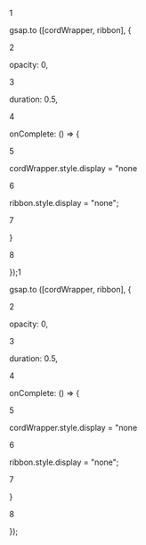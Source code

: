 1

gsap.to ([cordWrapper, ribbon], {

2

opacity: 0,

3

duration: 0.5,

4

onComplete: () => {

5

cordWrapper.style.display = "none

6

ribbon.style.display = "none";

7

}

8

});1

gsap.to ([cordWrapper, ribbon], {

2

opacity: 0,

3

duration: 0.5,

4

onComplete: () => {

5

cordWrapper.style.display = "none

6

ribbon.style.display = "none";

7

}

8

});
